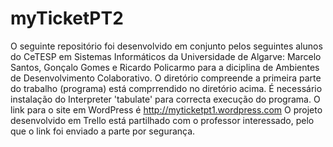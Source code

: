 # myTicketPT2
O seguinte repositório foi desenvolvido em conjunto pelos seguintes alunos do CeTESP em Sistemas Informáticos da Universidade de Algarve: Marcelo Santos, Gonçalo Gomes e Ricardo Policarmo para a diciplina de Ambientes de Desenvolvimento Colaborativo. O diretório compreende a primeira parte do trabalho (programa) está comprrendido no diretório acima. É necessário instalação do Interpreter 'tabulate' para correcta execução do programa. O link para o site em WordPress é http://myticketpt1.wordpress.com O projeto desenvolvido em Trello está partilhado com o professor interessado, pelo que o link foi enviado a parte por segurança.
